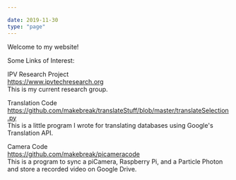 ```yaml
---

date: 2019-11-30
type: "page"
---
```


Welcome to my website!  


Some Links of Interest:

IPV Research Project\
https://www.ipvtechresearch.org \
This is my current research group.

Translation Code\
https://github.com/makebreak/translateStuff/blob/master/translateSelection.py \
This is a little program I wrote for translating databases using Google's Translation API.

Camera Code \
https://github.com/makebreak/picameracode \
This is a program to sync a piCamera, Raspberry Pi, and a Particle Photon and store a recorded video on Google Drive. 


















